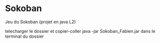 # Sokoban
Jeu du Sokoban (projet en java L2)

telecharger le dossier et copier-coller java -jar Sokoban_Fabien.jar dans le terminal du dossier
